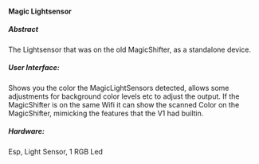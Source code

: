 #### Magic Lightsensor

##### Abstract
The Lightsensor that was on the old MagicShifter, as a standalone device.

##### User Interface:
Shows you the color the MagicLightSensors detected, allows some adjustments for background color levels etc to adjust the output.
If the MagicShifter is on the same Wifi it can show the scanned Color on the MagicShifter, mimicking the features that the V1 had builtin.


##### Hardware:
Esp,
Light Sensor,
1 RGB Led 
